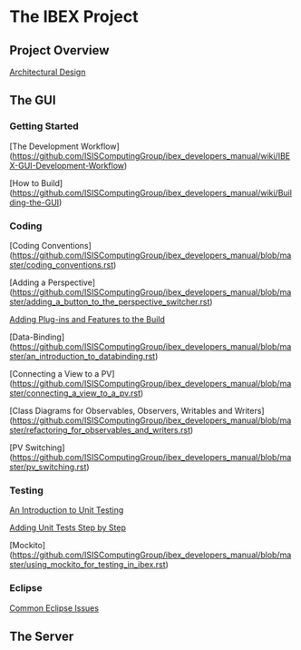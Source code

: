 # The IBEX Project #

## Project Overview ##

[Architectural Design](../wiki/IBEX-High-Level-Architectural-Design)

## The GUI ##

### Getting Started

[The Development Workflow]
(https://github.com/ISISComputingGroup/ibex_developers_manual/wiki/IBEX-GUI-Development-Workflow)

[How to Build]
(https://github.com/ISISComputingGroup/ibex_developers_manual/wiki/Building-the-GUI)

### Coding

[Coding Conventions]
(https://github.com/ISISComputingGroup/ibex_developers_manual/blob/master/coding_conventions.rst)

[Adding a Perspective]
(https://github.com/ISISComputingGroup/ibex_developers_manual/blob/master/adding_a_button_to_the_perspective_switcher.rst)

[Adding Plug-ins and Features to the Build](https://github.com/ISISComputingGroup/ibex_developers_manual/blob/master/adding_a_plugin_or_feature_to_maven_build.rst)

[Data-Binding]
(https://github.com/ISISComputingGroup/ibex_developers_manual/blob/master/an_introduction_to_databinding.rst)

[Connecting a View to a PV]
(https://github.com/ISISComputingGroup/ibex_developers_manual/blob/master/connecting_a_view_to_a_pv.rst)

[Class Diagrams for Observables, Observers, Writables and Writers]
(https://github.com/ISISComputingGroup/ibex_developers_manual/blob/master/refactoring_for_observables_and_writers.rst)

[PV Switching]
(https://github.com/ISISComputingGroup/ibex_developers_manual/blob/master/pv_switching.rst)

### Testing

[An Introduction to Unit Testing](https://github.com/ISISComputingGroup/ibex_developers_manual/blob/master/an_introduction_to_unit_testing.rst)

[Adding Unit Tests Step by Step](https://github.com/ISISComputingGroup/ibex_developers_manual/blob/master/adding_unit_tests.rst)

[Mockito]
(https://github.com/ISISComputingGroup/ibex_developers_manual/blob/master/using_mockito_for_testing_in_ibex.rst)

### Eclipse

[Common Eclipse Issues](https://github.com/ISISComputingGroup/ibex_developers_manual/blob/master/common_eclipse_issues.rst)

## The Server ##